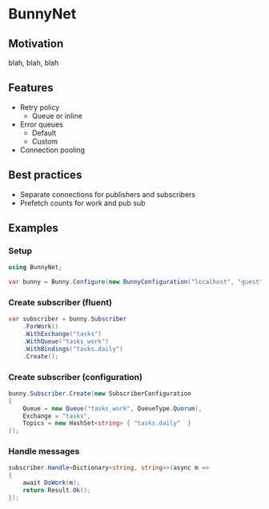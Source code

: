 # BunnyNet

## Motivation

blah, blah, blah

## Features
- Retry policy
  - Queue or inline
- Error queues
  - Default
  - Custom
- Connection pooling

## Best practices
- Separate connections for publishers and subscribers
- Prefetch counts for work and pub sub

## Examples

### Setup

```csharp
using BunnyNet;

var bunny = Bunny.Configure(new BunnyConfiguration("localhost", "guest", "guest"));
```

### Create subscriber (fluent)

```csharp
var subscriber = bunny.Subscriber
    .ForWork()
    .WithExchange("tasks")
    .WithQueue("tasks_work")
    .WithBindings("tasks.daily")
    .Create();
```

### Create subscriber (configuration)

```csharp
bunny.Subscriber.Create(new SubscriberConfiguration
{
    Queue = new Queue("tasks_work", QueueType.Quorum),
    Exchange = "tasks",
    Topics = new HashSet<string> { "tasks.daily"  }
});
```

### Handle messages

```csharp
subscriber.Handle<Dictionary<string, string>>(async m =>
{
    await DoWork(m);
    return Result.Ok();
});
```